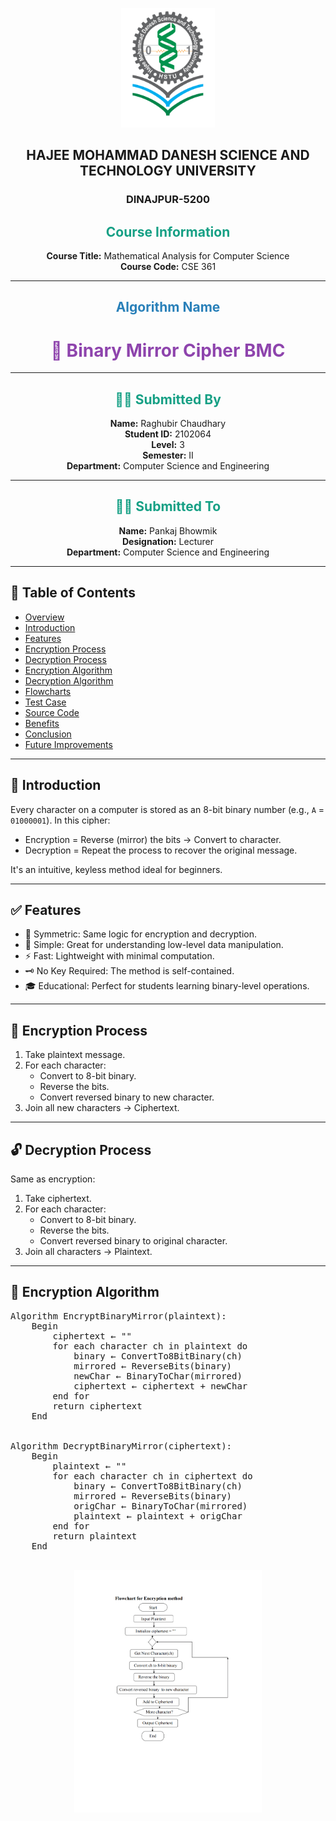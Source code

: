 <p align="center">
<img src="./hstu_correct_logo.png" alt="HSTU Logo" width="150">
</p>
<h2 align="center"><strong>HAJEE MOHAMMAD DANESH SCIENCE AND TECHNOLOGY UNIVERSITY</strong></h2>
<h3 align="center">DINAJPUR-5200</h3>


<h2 align="center" style="color:#16a085;"><strong> Course Information</strong></h2>

<p align="center">
  <strong>Course Title:</strong> Mathematical Analysis for Computer Science  
  <br>
  <strong>Course Code:</strong> CSE 361
</p>

---

<h2 align="center" style="color:#2980b9;"><strong> Algorithm Name</strong></h2>

<h1 align="center" style="color:#8e44ad;"><strong>🔐 Binary Mirror Cipher BMC </strong></h1>

---

<h2 align="center" style="color:#16a085;"><strong>🧑‍💻 Submitted By</strong></h2>

<p align="center">
  <strong>Name:</strong> Raghubir Chaudhary  
  <br>
  <strong>Student ID:</strong> 2102064  
  <br>
  <strong>Level:</strong> 3  
  <br>
  <strong>Semester:</strong> II  
  <br>
  <strong>Department:</strong> Computer Science and Engineering  
</p>

---
<h2 align="center" style="color:#16a085;"><strong>👨‍🏫 Submitted To</strong></h2>

<p align="center">
  <strong>Name:</strong> Pankaj Bhowmik  
  <br>
  <strong>Designation:</strong> Lecturer  
  <br>
  <strong>Department:</strong> Computer Science and Engineering  
</p>


---
## 📖 Table of Contents

- [Overview](#-overview)
- [Introduction](#-introduction)
- [Features](#-features)
- [Encryption Process](#-encryption-process)
- [Decryption Process](#-decryption-process)
- [Encryption Algorithm](#-encryption-algorithm)
- [Decryption Algorithm](#-decryption-algorithm)
-  [Flowcharts](#-flowchart)
- [Test Case](#-test-case)
- [Source Code](#-source-code)
- [Benefits](#-benefits)
- [Conclusion](#-conclusion)
- [Future Improvements](#-future-improvements)

---

## 🧠 Introduction

Every character on a computer is stored as an 8-bit binary number (e.g., `A` = `01000001`). In this cipher:

- Encryption = Reverse (mirror) the bits → Convert to character.
- Decryption = Repeat the process to recover the original message.

It's an intuitive, keyless method ideal for beginners.

---

## ✅ Features

- 🔁 Symmetric: Same logic for encryption and decryption.
- 🧠 Simple: Great for understanding low-level data manipulation.
- ⚡ Fast: Lightweight with minimal computation.
- 🗝️ No Key Required: The method is self-contained.
- 🎓 Educational: Perfect for students learning binary-level operations.

---

## 🔐 Encryption Process

1. Take plaintext message.
2. For each character:
   - Convert to 8-bit binary.
   - Reverse the bits.
   - Convert reversed binary to new character.
3. Join all new characters → Ciphertext.

---

## 🔓 Decryption Process

Same as encryption:
1. Take ciphertext.
2. For each character:
   - Convert to 8-bit binary.
   - Reverse the bits.
   - Convert reversed binary to original character.
3. Join all characters → Plaintext.

---

## 🧮 Encryption Algorithm
<pre>
Algorithm EncryptBinaryMirror(plaintext):
    Begin
        ciphertext ← ""
        for each character ch in plaintext do
            binary ← ConvertTo8BitBinary(ch)
            mirrored ← ReverseBits(binary)
            newChar ← BinaryToChar(mirrored)
            ciphertext ← ciphertext + newChar
        end for
        return ciphertext
    End


Algorithm DecryptBinaryMirror(ciphertext):
    Begin
        plaintext ← ""
        for each character ch in ciphertext do
            binary ← ConvertTo8BitBinary(ch)
            mirrored ← ReverseBits(binary)
            origChar ← BinaryToChar(mirrored)
            plaintext ← plaintext + origChar
        end for
        return plaintext
    End

</pre>

<p align="center">
<img src="./encryption flowchart.png" alt="Encryption flowchart" width="300">
</p>













